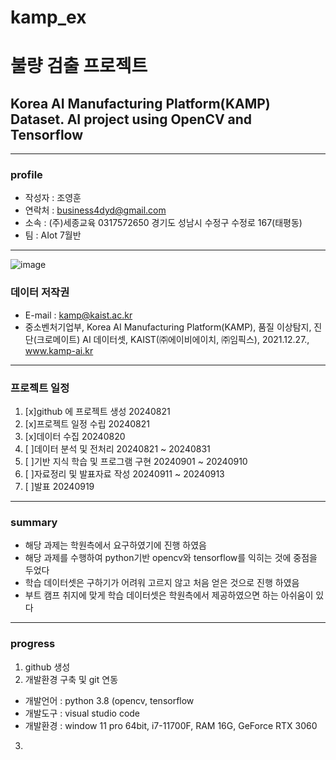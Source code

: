 # kamp_ex
# 불량 검출 프로젝트
## Korea AI Manufacturing Platform(KAMP) Dataset. AI project using OpenCV and Tensorflow 
***
### profile
- 작성자 : 조영훈
- 연락처 : business4dyd@gmail.com
- 소속 : (주)세종교육 0317572650 경기도 성남시 수정구 수정로 167(태평동)
- 팀 : AIot 7월반
***
![image](https://github.com/user-attachments/assets/08bce005-76ae-4c4e-925c-4cd326f22ad4)
### 데이터 저작권 
- E-mail : kamp@kaist.ac.kr
- 중소벤처기업부, Korea AI Manufacturing Platform(KAMP), 품질 이상탐지, 진단(크로메이트) AI 데이터셋, KAIST(㈜에이비에이치, ㈜임픽스), 2021.12.27., www.kamp-ai.kr
***
### 프로젝트 일정
1. [x]github 에 프로젝트 생성 20240821
2. [x]프로젝트 일정 수립 20240821
3. [x]데이터 수집 20240820
4. [ ]데이터 분석 및 전처리 20240821 ~ 20240831
5. [ ]기반 지식 학습 및 프로그램 구현 20240901 ~ 20240910
6. [ ]자료정리 및 발표자료 작성 20240911 ~ 20240913
7. [ ]발표 20240919
***
### summary
- 해당 과제는 학원측에서 요구하였기에 진행 하였음
- 해당 과제를 수행하여 python기반 opencv와 tensorflow를 익히는 것에 중점을 두었다
- 학습 데이터셋은 구하기가 어려워 고르지 않고 처음 얻은 것으로 진행 하였음
- 부트 캠프 취지에 맞게 학습 데이터셋은 학원측에서 제공하였으면 하는 아쉬움이 있다
***
### progress
1. github 생성
2. 개발환경 구축 및 git 연동
  - 개발언어 : python 3.8 (opencv, tensorflow
  - 개발도구 : visual studio code
  - 개발환경 : window 11 pro 64bit, i7-11700F, RAM 16G, GeForce RTX 3060
3. 
